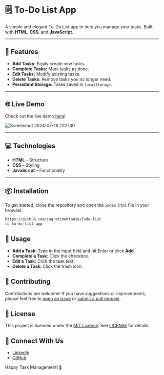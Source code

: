 # 🗒️ **To-Do List App**

A simple and elegant To-Do List app to help you manage your tasks. Built with **HTML**, **CSS**, and **JavaScript**.

---

## 🚀 **Features**

- **Add Tasks:** Easily create new tasks.
- **Complete Tasks:** Mark tasks as done.
- **Edit Tasks:** Modify existing tasks.
- **Delete Tasks:** Remove tasks you no longer need.
- **Persistent Storage:** Tasks saved in `localStorage`.

---

## 🌐 **Live Demo**

Check out the live demo [here](https://jagratimehta410.github.io/Todo-list/)!

![Screenshot 2024-07-18 222730](https://github.com/user-attachments/assets/dbabc568-119c-4d6a-b882-e78e3dd42016)


---

## 💻 **Technologies**

- **HTML** – Structure
- **CSS** – Styling
- **JavaScript** – Functionality

---

## 📦 **Installation**

To get started, clone the repository and open the `index.html` file in your browser:

```bash
https://github.com/jagratimehta410/Todo-list
cd to-do-list-app
```

## 🚀 Usage

- **Add a Task:** Type in the input field and hit Enter or click **Add**.
- **Complete a Task:** Click the checkbox.
- **Edit a Task:** Click the task text.
- **Delete a Task:** Click the trash icon.

## 🤝 Contributing

Contributions are welcome! If you have suggestions or improvements, please feel free to [open an issue](https://github.com/yourusername/yourrepository/issues) or [submit a pull request](https://github.com/yourusername/yourrepository/pulls).

## 📝 License

This project is licensed under the [MIT License](https://opensource.org/licenses/MIT). See [LICENSE](LICENSE) for details.

## 🌟 Connect With Us

- [LinkedIn](https://www.linkedin.com/in/jagrati-mehta-4b87b7213/)
- [GitHub](https://github.com/jagratimehta410)

Happy Task Management! 🚀
